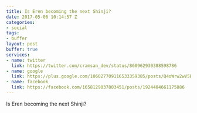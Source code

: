 ```yaml
---
title: Is Eren becoming the next Shinji?
date: 2017-05-06 10:14:57 Z
categories:
- social
tags:
- buffer
layout: post
buffer: true
services:
- name: twitter
  link: https://twitter.com/cramsan_dev/status/860962930388598786
- name: google
  link: https://plus.google.com/106027709116533359385/posts/Q4oWrw2wV5B
- name: facebook
  link: https://facebook.com/1658129037803451/posts/1924404661175886
---
```


Is Eren becoming the next Shinji?
